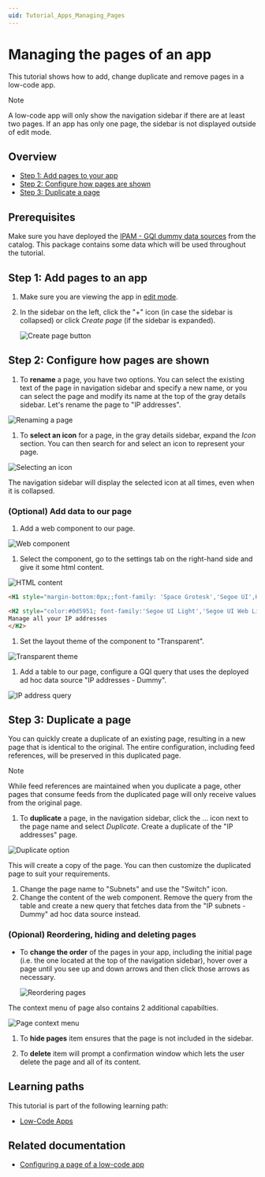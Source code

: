 ```yaml
---
uid: Tutorial_Apps_Managing_Pages
---
```

# Managing the pages of an app

This tutorial shows how to add, change duplicate and remove pages in a low-code app.

> [!NOTE]
> A low-code app will only show the navigation sidebar if there are at least two pages. If an app has only one page, the sidebar is not displayed outside of edit mode.

## Overview

- [Step 1: Add pages to your app](#step-1-add-pages-to-an-app)
- [Step 2: Configure how pages are shown](#step-2-configure-how-pages-are-shown)
- [Step 3: Duplicate a page](#step-3-duplicate-a-page)

## Prerequisites

Make sure you have deployed the [IPAM - GQI dummy data sources](https://catalog.dataminer.services/catalog/5410) from the catalog. This package contains some data which will be used throughout the tutorial.

## Step 1: Add pages to an app

1. Make sure you are viewing the app in [edit mode](xref:Tutorial_Apps_Edit_Existing_App#step-1-edit-the-latest-version-of-your-app).

1. In the sidebar on the left, click the "+" icon (in case the sidebar is collapsed) or click *Create page* (if the sidebar is expanded).

   ![Create page button](~/user-guide/images/PageAdd.png)

## Step 2: Configure how pages are shown

1. To **rename** a page, you have two options. You can select the existing text of the page in navigation sidebar and specify a new name, or you can select the page and modify its name at the top of the gray details sidebar. Let's rename the page to "IP  addresses".

  ![Renaming a page](~/user-guide/images/PageRename.png)

1. To **select an icon** for a page, in the gray details sidebar, expand the *Icon* section. You can then search for and select an icon to represent your page.

  ![Selecting an icon](~/user-guide/images/PageIcon.png)

The navigation sidebar will display the selected icon at all times, even when it is collapsed.

### (Optional) Add data to our page

1. Add a web component to our page.

![Web component](~/user-guide/images/WebComponent.png)

1. Select the component, go to the settings tab on the right-hand side and give it some html content.

![HTML content](~/user-guide/images/WebComponentContent.png)

```html
<H1 style="margin-bottom:0px;;font-family: 'Space Grotesk','Segoe UI',Helvetica,Arial,sans-serif; font-size: 50px; background: linear-gradient(90deg, rgba(13,89,81,1) 0%, rgba(7,213,255,1) 32%); -webkit-text-fill-color: transparent;background-clip: text; -webkit-background-clip: text;">IP Addresses</h1>

<H2 style="color:#0d5951; font-family:'Segoe UI Light','Segoe UI Web Light','Segoe UI Web Regular','Segoe UI','Segoe UI Symbol',HelveticaNeue-Light,'Helvetica Neue',Arial,sans-serif;margin:0;font-weight:100">
Manage all your IP addresses
</H2>
```

1. Set the layout theme of the component to "Transparent".

![Transparent theme](~/user-guide/images/ComponentTransparentTheme.png)

1. Add a table to our page, configure a GQI query that uses the deployed ad hoc data source "IP addresses - Dummy".

![IP address query](~/user-guide/images/IPAddressesQuery.png)

## Step 3: Duplicate a page

You can quickly create a duplicate of an existing page, resulting in a new page that is identical to the original. The entire configuration, including feed references, will be preserved in this duplicated page.

> [!NOTE]
> While feed references are maintained when you duplicate a page, other pages that consume feeds from the duplicated page will only receive values from the original page.

1. To **duplicate** a page, in the navigation sidebar, click the ... icon next to the page name and select *Duplicate*. Create a duplicate of the "IP addresses" page.

  ![Duplicate option](~/user-guide/images/PageDuplicate.png)

  This will create a copy of the page. You can then customize the duplicated page to suit your requirements.

1. Change the page name to "Subnets" and use the "Switch" icon.
2. Change the content of the web component. Remove the query from the table and create a new query that fetches data from the "IP subnets - Dummy" ad hoc data source instead.

### (Opional) Reordering, hiding and deleting pages

- To **change the order** of the pages in your app, including the initial page (i.e. the one located at the top of the navigation sidebar), hover over a page until you see up and down arrows and then click those arrows as necessary.

  ![Reordering pages](~/user-guide/images/PageReorder.png)

The context menu of page also contains 2 additional capabilties. 

  ![Page context menu](~/user-guide/images/PageContextMenu.png)

1. To **hide pages** item ensures that the page is not included in the sidebar.

1. To **delete** item will prompt a confirmation window which lets the user delete the page and all of its content.

## Learning paths

This tutorial is part of the following learning path:

- [Low-Code Apps](xref:Tutorial_Apps)

## Related documentation

- [Configuring a page of a low-code app](xref:LowCodeApps_page_config)
